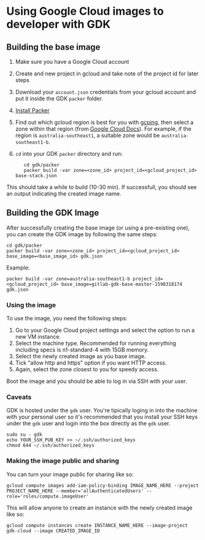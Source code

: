 # Using Google Cloud images to developer with GDK

## Building the base image

1. Make sure you have a Google Cloud account
1. Create and new project in gcloud and take note of the project id for later steps
1. Download your `account.json` credentials from your gcloud account and put it inside the GDK `packer` folder.
1. [Install Packer](https://learn.hashicorp.com/tutorials/packer/getting-started-install)
1. Find out which gcloud region is best for you with [gcping](http://www.gcping.com/), then select a zone within that region (from [Google Cloud Docs](https://cloud.google.com/compute/docs/regions-zones)). For example, if the region is `australia-southeast1`, a suitable zone would be `australia-southeast1-b`.
1. `cd` into your GDK `packer` directory and run:

   ```shell
      cd gdk/packer
      packer build -var zone=<zone_id> project_id=<gcloud_project_id> base-stack.json
   ```

This should take a while to build (10-30 min). If successfull, you should see an output indicating the created image name.

## Building the GDK Image

After successfully creating the base image (or using a pre-existing one), you can create the GDK image by following the same steps:

```shell
cd gdk/packer
packer build -var zone=<zone_id> project_id=<gcloud_project_id> base_image=<base_image_id> gdk.json
```

Example:

```shell
packer build -var zone=australia-southeast1-b project_id=<gcloud_project_id> base_image=gitlab-gdk-base-master-1598318174 gdk.json
```

### Using the image

To use the image, you need the following steps:

1. Go to your Google Cloud project settings and select the option to run a new VM instance.
1. Select the machine type. Recommended for running everything including specs is n1-standard-4 with 15GB memory.
1. Select the newly created image as you base image.
1. Tick "allow http and https" option if you want HTTP access.
1. Again, select the zone closest to you for speedy access.

Boot the image and you should be able to log in via SSH with your user.

### Caveats

GDK is hosted under the `gdk` user. You're tipically loging in into the machine with your personal user so it's recommended that you install
your SSH keys under the `gdk` user and login into the box directly as the `gdk` user.

```shell
sudo su - gdk
echo YOUR_SSH_PUB_KEY >> ~/.ssh/authorized_keys
chmod 644 ~/.ssh/authorized_keys
```

### Making the image public and sharing

You can turn your image public for sharing like so:

```shell
gcloud compute images add-iam-policy-binding IMAGE_NAME_HERE --project PROJECT_NAME_HERE --member='allAuthenticatedUsers' --role='roles/compute.imageUser'
```

This will allow anyone to create an instance with the newly created image like so:

```shell
gcloud compute instances create INSTANCE_NAME_HERE --image-project gdk-cloud --image CREATED_IMAGE_ID
```

